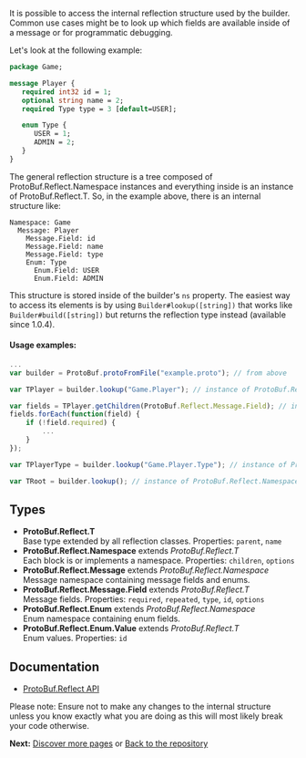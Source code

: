 It is possible to access the internal reflection structure used by the builder. Common use cases might be to look up which fields are available inside of a message or for programmatic debugging.

Let's look at the following example:

```protobuf
package Game;

message Player {
   required int32 id = 1;
   optional string name = 2;
   required Type type = 3 [default=USER];

   enum Type {
      USER = 1;
      ADMIN = 2;
   }
}
```

The general reflection structure is a tree composed of ProtoBuf.Reflect.Namespace instances and everything inside is an instance of ProtoBuf.Reflect.T. So, in the example above, there is an internal structure like:

```text
Namespace: Game
  Message: Player
    Message.Field: id
    Message.Field: name
    Message.Field: type
    Enum: Type
      Enum.Field: USER
      Enum.Field: ADMIN  
```

This structure is stored inside of the builder's `ns` property. The easiest way to access its elements is by using `Builder#lookup([string])` that works like `Builder#build([string])` but returns the reflection type instead (available since 1.0.4).

#### Usage examples:

```js
...
var builder = ProtoBuf.protoFromFile("example.proto"); // from above

var TPlayer = builder.lookup("Game.Player"); // instance of ProtoBuf.Reflect.Message

var fields = TPlayer.getChildren(ProtoBuf.Reflect.Message.Field); // instances of ProtoBuf.Reflect.Message.Field
fields.forEach(function(field) {
    if (!field.required) {
        ...
    }
});

var TPlayerType = builder.lookup("Game.Player.Type"); // instance of ProtoBuf.Relect.Enum

var TRoot = builder.lookup(); // instance of ProtoBuf.Reflect.Namespace
```

Types
-----
* **ProtoBuf.Reflect.T**  
  Base type extended by all reflection classes. Properties: `parent`, `name`
* **ProtoBuf.Reflect.Namespace** extends *ProtoBuf.Reflect.T*  
  Each block is or implements a namespace. Properties: `children`, `options`
* **ProtoBuf.Reflect.Message** extends *ProtoBuf.Reflect.Namespace*  
  Message namespace containing message fields and enums.
* **ProtoBuf.Reflect.Message.Field** extends *ProtoBuf.Reflect.T*  
  Message fields. Properties: `required`, `repeated`, `type`, `id`, `options`
* **ProtoBuf.Reflect.Enum** extends *ProtoBuf.Reflect.Namespace*  
  Enum namespace containing enum fields.
* **ProtoBuf.Reflect.Enum.Value** extends *ProtoBuf.Reflect.T*  
  Enum values. Properties: `id`

Documentation
-------------
* [ProtoBuf.Reflect API](http://htmlpreview.github.io/?http://raw.github.com/dcodeIO/ProtoBuf.js/master/docs/ProtoBuf.Reflect.html)

Please note: Ensure not to make any changes to the internal structure unless you know exactly what you are doing as this will most likely break your code otherwise.

**Next:** [Discover more pages](https://github.com/dcodeIO/ProtoBuf.js/wiki/_pages) or [Back to the repository](https://github.com/dcodeIO/ProtoBuf.js)